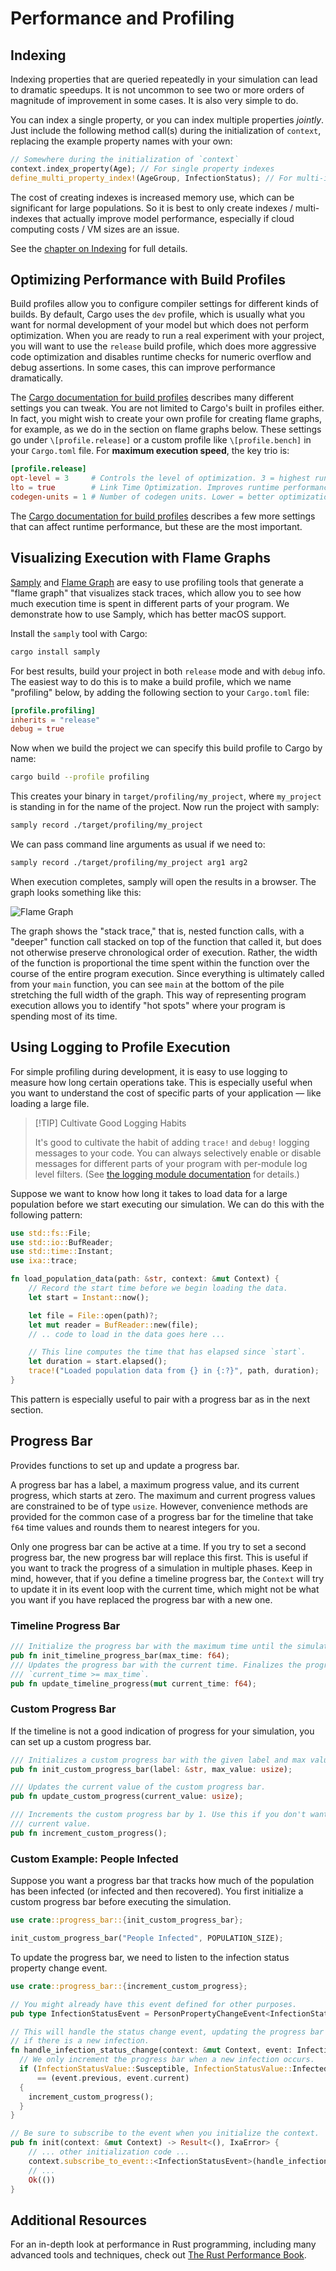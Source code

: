 # Performance and Profiling

## Indexing

Indexing properties that are queried repeatedly in your simulation can
lead to dramatic speedups. It is not uncommon to see two or more orders
of magnitude of improvement in some cases. It is also very simple to do.

You can index a single property, or you can index multiple properties
*jointly*. Just include the following method call(s) during the initialization
of `context`, replacing the example property names with your own:

```rust
// Somewhere during the initialization of `context`
context.index_property(Age); // For single property indexes
define_multi_property_index!(AgeGroup, InfectionStatus); // For multi-indexes
```

The cost of creating indexes is increased memory use, which can be significant for
large populations. So it is best to only create indexes / multi-indexes that actually
improve model performance, especially if cloud computing costs / VM sizes are an issue.

See the [chapter on Indexing](indexing.md) for full details.

## Optimizing Performance with Build Profiles

Build profiles allow you to configure compiler settings for different kinds of builds.
By default, Cargo uses the `dev` profile, which is usually what you want for normal
development of your model but which does not perform optimization. When you are ready to
run a real experiment with your project, you will want to use the `release` build profile,
which does more aggressive code optimization and disables runtime checks for numeric
overflow and debug assertions. In some cases, this can improve performance dramatically.

The [Cargo documentation for build profiles](https://doc.rust-lang.org/cargo/reference/profiles.html)
describes many different settings you can tweak. You are not limited to Cargo's built in profiles
either. In fact, you might wish to create your own profile for creating flame graphs, for example, as
we do in the section on flame graphs below. These settings go under `\[profile.release]` or a custom
profile like `\[profile.bench]` in your `Cargo.toml` file. For **maximum execution speed**, the key
trio is:

```toml
[profile.release]
opt-level = 3     # Controls the level of optimization. 3 = highest runtime speed. "s"/"z" = size-optimized.
lto = true        # Link Time Optimization. Improves runtime performance by optimizing across crate boundaries.
codegen-units = 1 # Number of codegen units. Lower = better optimization. 1 enables whole-program optimization.
```

The [Cargo documentation for build profiles](https://doc.rust-lang.org/cargo/reference/profiles.html) describes
a few more settings that can affect runtime performance, but these are the most important.

## Visualizing Execution with Flame Graphs

[Samply](https://github.com/mstange/samply/) and
[Flame Graph](https://github.com/flamegraph-rs/flamegraph) are easy to use
profiling tools that generate a "flame graph" that visualizes stack traces,
which allow you to see how much execution time is spent in different parts of
your program. We demonstrate how to use Samply, which has better macOS support.

Install the `samply` tool with Cargo:

```bash
cargo install samply
```

For best results, build your project in both `release` mode and with `debug`
info. The easiest way to do this is to make a build profile, which we name
"profiling" below, by adding the following section to your ` Cargo.toml ` file:

```toml
[profile.profiling]
inherits = "release"
debug = true
```

Now when we build the project we can specify this build profile to Cargo by name:

```bash
cargo build --profile profiling
```

This creates your binary in `target/profiling/my_project`, where `my_project`
is standing in for the name of the project. Now run the project with samply:

```bash
samply record ./target/profiling/my_project
```

We can pass command line arguments as usual if we need to:

```bash
samply record ./target/profiling/my_project arg1 arg2
```

When execution completes, samply will open the results in a browser. The graph looks
something like this:

![Flame Graph](../assets/flamegraph.svg)

The graph shows the "stack trace," that is, nested function calls, with a "deeper" function
call stacked on top of the function that called it, but does not otherwise preserve
chronological order of execution. Rather, the width of the function is proportional the time
spent within the function over the course of the entire program execution. Since everything
is ultimately called from your `main` function, you can see `main` at the bottom of the
pile stretching the full width of the graph. This way of representing program execution
allows you to identify "hot spots" where your program is spending most of its time.

## Using Logging to Profile Execution

For simple profiling during development, it is easy to use logging to measure how
long certain operations take. This is especially useful when you want to understand
the cost of specific parts of your application — like loading a large file.

> [!TIP] Cultivate Good Logging Habits
>
> It's good to cultivate the habit of adding `trace!` and `debug!` logging
> messages to your code. You can always selectively enable or disable messages
> for different parts of your program with per-module log level filters. (See
> [the logging module documentation](https://ixa.rs/doc/ixa/log/index.html) for details.)

Suppose we want to know how long it takes to load data for a large population
before we start executing our simulation. We can do this with the following pattern:

```rust
use std::fs::File;
use std::io::BufReader;
use std::time::Instant;
use ixa::trace;

fn load_population_data(path: &str, context: &mut Context) {
    // Record the start time before we begin loading the data.
    let start = Instant::now();

    let file = File::open(path)?;
    let mut reader = BufReader::new(file);
    // .. code to load in the data goes here ...

    // This line computes the time that has elapsed since `start`.
    let duration = start.elapsed();
    trace!("Loaded population data from {} in {:?}", path, duration);
}
```

This pattern is especially useful to pair with a progress bar as in the next section.

## Progress Bar

Provides functions to set up and update a progress bar.

A progress bar has a label, a maximum progress value, and its current progress, which
starts at zero. The maximum and current progress values are constrained to be of type
`usize`. However, convenience methods are provided for the common case of a progress bar
for the timeline that take `f64` time values and rounds them to nearest integers for you.

Only one progress bar can be active at a time. If you try to set a second progress bar, the
new progress bar will replace this first. This is useful if you want to track the progress
of a simulation in multiple phases. Keep in mind, however, that if you define a timeline
progress bar, the `Context` will try to update it in its event loop with the current time,
which might not be what you want if you have replaced the progress bar with a new one.

### Timeline Progress Bar

```rust
/// Initialize the progress bar with the maximum time until the simulation ends.
pub fn init_timeline_progress_bar(max_time: f64);
/// Updates the progress bar with the current time. Finalizes the progress bar when
/// `current_time >= max_time`.
pub fn update_timeline_progress(mut current_time: f64);
```

### Custom Progress Bar

If the timeline is not a good indication of progress for your simulation, you can set up a
custom progress bar.

```rust
/// Initializes a custom progress bar with the given label and max value.
pub fn init_custom_progress_bar(label: &str, max_value: usize);

/// Updates the current value of the custom progress bar.
pub fn update_custom_progress(current_value: usize);

/// Increments the custom progress bar by 1. Use this if you don't want to keep track of the
/// current value.
pub fn increment_custom_progress();
```

### Custom Example: People Infected

Suppose you want a progress bar that tracks how much of the population has been infected (or
infected and then recovered). You first initialize a custom progress bar before executing
the simulation.

```rust
use crate::progress_bar::{init_custom_progress_bar};

init_custom_progress_bar("People Infected", POPULATION_SIZE);
```

To update the progress bar, we need to listen to the infection status property change event.

```rust
use crate::progress_bar::{increment_custom_progress};

// You might already have this event defined for other purposes.
pub type InfectionStatusEvent = PersonPropertyChangeEvent<InfectionStatus>;

// This will handle the status change event, updating the progress bar
// if there is a new infection.
fn handle_infection_status_change(context: &mut Context, event: InfectionStatusEvent) {
  // We only increment the progress bar when a new infection occurs.
  if (InfectionStatusValue::Susceptible, InfectionStatusValue::Infected)
      == (event.previous, event.current)
  {
    increment_custom_progress();
  }
}

// Be sure to subscribe to the event when you initialize the context.
pub fn init(context: &mut Context) -> Result<(), IxaError> {
    // ... other initialization code ...
    context.subscribe_to_event::<InfectionStatusEvent>(handle_infection_status_change);
    // ...
    Ok(())
}
```

## Additional Resources

For an in-depth look at performance in Rust programming, including
many advanced tools and techniques, check out [The Rust Performance
Book](https://nnethercote.github.io/perf-book/title-page.html).
